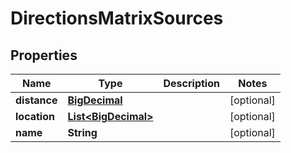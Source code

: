 

# DirectionsMatrixSources

## Properties

Name | Type | Description | Notes
------------ | ------------- | ------------- | -------------
**distance** | [**BigDecimal**](BigDecimal.md) |  |  [optional]
**location** | [**List&lt;BigDecimal&gt;**](BigDecimal.md) |  |  [optional]
**name** | **String** |  |  [optional]



